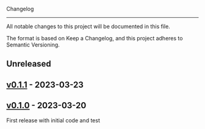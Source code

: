Changelog
*********

All notable changes to this project will be documented in this file.

The format is based on Keep a Changelog, and this project adheres to
Semantic Versioning.


## Unreleased

## [v0.1.1](https://github.com/str20tbl/techiaith-tts/releases/tag/v0.1.1) - 2023-03-23

## [v0.1.0](https://github.com/str20tbl/techiaith-tts/releases/tag/v0.1.0) - 2023-03-20

First release with initial code and test